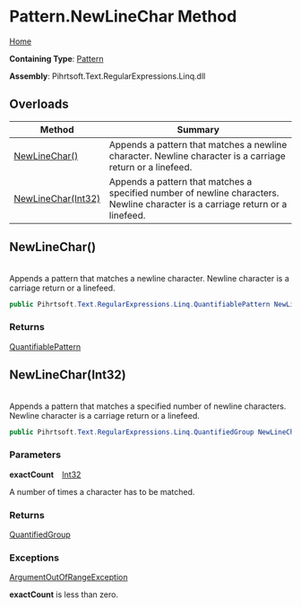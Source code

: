 # Pattern\.NewLineChar Method

[Home](../../../../../../README.md)

**Containing Type**: [Pattern](../README.md)

**Assembly**: Pihrtsoft\.Text\.RegularExpressions\.Linq\.dll

## Overloads

| Method | Summary |
| ------ | ------- |
| [NewLineChar()](#Pihrtsoft_Text_RegularExpressions_Linq_Pattern_NewLineChar) | Appends a pattern that matches a newline character\. Newline character is a carriage return or a linefeed\. |
| [NewLineChar(Int32)](#Pihrtsoft_Text_RegularExpressions_Linq_Pattern_NewLineChar_System_Int32_) | Appends a pattern that matches a specified number of newline characters\. Newline character is a carriage return or a linefeed\. |

## NewLineChar\(\) <a name="Pihrtsoft_Text_RegularExpressions_Linq_Pattern_NewLineChar"></a>

\
Appends a pattern that matches a newline character\. Newline character is a carriage return or a linefeed\.

```csharp
public Pihrtsoft.Text.RegularExpressions.Linq.QuantifiablePattern NewLineChar()
```

### Returns

[QuantifiablePattern](../../QuantifiablePattern/README.md)

## NewLineChar\(Int32\) <a name="Pihrtsoft_Text_RegularExpressions_Linq_Pattern_NewLineChar_System_Int32_"></a>

\
Appends a pattern that matches a specified number of newline characters\. Newline character is a carriage return or a linefeed\.

```csharp
public Pihrtsoft.Text.RegularExpressions.Linq.QuantifiedGroup NewLineChar(int exactCount)
```

### Parameters

**exactCount** &ensp; [Int32](https://docs.microsoft.com/en-us/dotnet/api/system.int32)

A number of times a character has to be matched\.

### Returns

[QuantifiedGroup](../../QuantifiedGroup/README.md)

### Exceptions

[ArgumentOutOfRangeException](https://docs.microsoft.com/en-us/dotnet/api/system.argumentoutofrangeexception)

**exactCount** is less than zero\.

